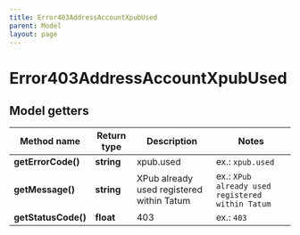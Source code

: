 ```yaml
---
title: Error403AddressAccountXpubUsed
parent: Model
layout: page
---
```


# Error403AddressAccountXpubUsed

## Model getters

Method name | Return type | Description | Notes
------------ | ------------- | ------------- | -------------
**getErrorCode()** | **string** | xpub.used | ex.: `xpub.used`
**getMessage()** | **string** | XPub already used registered within Tatum | ex.: `XPub already used registered within Tatum`
**getStatusCode()** | **float** | 403 | ex.: `403`

